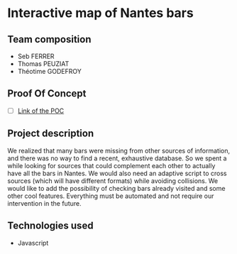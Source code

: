 # Interactive map of Nantes bars


## Team composition

- Seb FERRER
- Thomas PEUZIAT
- Théotime GODEFROY



## Proof Of Concept


- [ ] [Link of the POC](https://kimi.ovh/nantes/bars/)


## Project description


We realized that many bars were missing from other sources of information, and there was no way to find a recent, exhaustive database.
So we spent a while looking for sources that could complement each other to actually have all the bars in Nantes.
We would also need an adaptive script to cross sources (which will have different formats) while avoiding collisions.
We would like to add the possibility of checking bars already visited and some other cool features.
Everything must be automated and not require our intervention in the future.


## Technologies used


- Javascript
